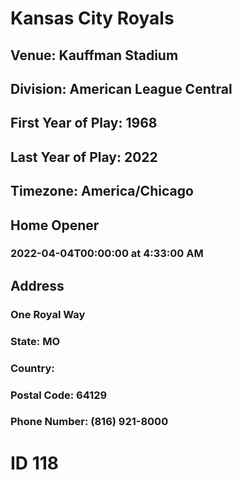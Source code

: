# Kansas City Royals
## Venue: Kauffman Stadium
## Division: American League Central
## First Year of Play: 1968
## Last Year of Play: 2022
## Timezone: America/Chicago
## Home Opener
### 2022-04-04T00:00:00 at 4:33:00 AM
## Address
### One Royal Way
### State: MO
### Country: 
### Postal Code: 64129
### Phone Number: (816) 921-8000
# ID 118